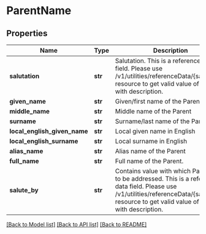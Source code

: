 # ParentName

## Properties
Name | Type | Description | Notes
------------ | ------------- | ------------- | -------------
**salutation** | **str** | Salutation. This is a reference data field. Please use /v1/utilities/referenceData/{salutation} resource to get valid value of this field with description. | [optional] 
**given_name** | **str** | Given/first name of the Parent | 
**middle_name** | **str** | Middle name of the Parent | [optional] 
**surname** | **str** | Surname/last name of the Parent | [optional] 
**local_english_given_name** | **str** | Local given name in English | [optional] 
**local_english_surname** | **str** | Local surname in English | [optional] 
**alias_name** | **str** | Alias name of the Parent | [optional] 
**full_name** | **str** | Full name of the Parent. | [optional] 
**salute_by** | **str** | Contains value with which Parent like to be addressed. This is a reference data field. Please use /v1/utilities/referenceData/{saluteBy} resource to get valid value of this field with description. | [optional] 

[[Back to Model list]](../README.md#documentation-for-models) [[Back to API list]](../README.md#documentation-for-api-endpoints) [[Back to README]](../README.md)

